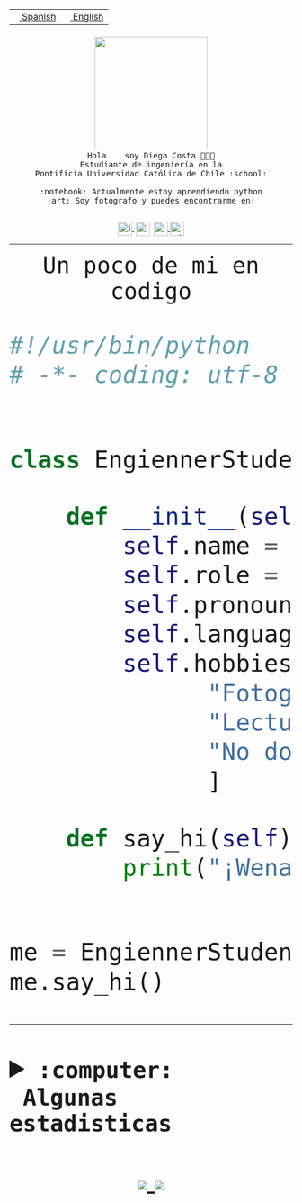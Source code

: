 <table border="0"  align="right">
 <tr><td><a href="README.md"><img src="https://upload.wikimedia.org/wikipedia/commons/thumb/8/89/Bandera_de_Espa%C3%B1a.svg/1200px-Bandera_de_Espa%C3%B1a.svg.png" height="10"> Spanish</a></td>
 <td><a href="README.en.md"><img src="https://upload.wikimedia.org/wikipedia/commons/a/a4/Flag_of_the_United_States.svg" height="10"> English</a></td></tr>
</table><br><br><br>


<p align="center">
  <img src="https://github.com/diegocostares/diegocostares/blob/main/Images/aaa2.gif?raw=true" width="200px">
  <br><samp>
    Hola <img src="https://media.giphy.com/media/hvRJCLFzcasrR4ia7z/giphy.gif" width="16px"> soy Diego Costa 👨🏻‍💻<br>
    Estudiante de ingeniería en la <br>
    Pontificia Universidad Católica de Chile :school:<br>
  <br>
    :notebook: Actualmente estoy aprendiendo python <br>
    :art: Soy fotografo y puedes encontrarme en: <br>
  <br></samp>
  
</p>

<p align="center">
   <a href="https://instagram.com/diegocosta_no" target="blank">
    <img 
    align="center" src="https://cdn.jsdelivr.net/npm/simple-icons@3.0.1/icons/instagram.svg" alt="instagram" height="25px" width="25px" />
  </a>
  <a style="border: 3px solid; color: white;"href="https://t.me/diegocosta_no" target="blank">
  <img
  align="center" alt="Telegram" width="25px" src="https://icons-for-free.com/iconfiles/png/512/Telegram-1324888767380505522.png" />
</a>
<a href="https://api.whatsapp.com/send?phone=56971897835&text=Hola!" target="blank">
  <img
  align="center" alt="wtsp" width="25px" src="https://img.icons8.com/pastel-glyph/2x/whatsapp--v2.png" />
</a>
<a href="https://www.linkedin.com/in/diego-costa-786249213/" target="blank">
  <img
  align="center" alt="wtsp" width="25px" src="https://img.icons8.com/metro/452/linkedin.png" />
</a>

  </a>
</p>

---


<p align="center"><font size="25"><samp>Un poco de mi en codigo</samp></front></p>


```python
#!/usr/bin/python
# -*- coding: utf-8 -*-


class EngiennerStudent:

    def __init__(self):
        self.name = "Diego Costa"
        self.role = "Estudiante"
        self.pronouns = "he/him"
        self.language_spoken = ["es_CL", "en_US"]
        self.hobbies = [
              "Fotografia",
              "Lectura",
              "No dormir",
              ]

    def say_hi(self):
        print("¡Wena mundo!")


me = EngiennerStudent()
me.say_hi()
```
---
<details>
  <summary><b><samp>:computer: &nbsp;Algunas estadisticas</samp></b></summary>
  <br/></p>

<!--START_SECTION:waka-->
**Soy nocturno 🦉** 

```text
🌞 Mañana     0 commits      ░░░░░░░░░░░░░░░░░░░░░░░░░   0.0% 
🌆 Día        88 commits     ██████████░░░░░░░░░░░░░░░   43.35% 
🌃 Tarde      51 commits     ██████░░░░░░░░░░░░░░░░░░░   25.12% 
🌙 Noche      64 commits     ████████░░░░░░░░░░░░░░░░░   31.53%

```
📅 **Soy más productivo los Miércoles** 

```text
Lunes        5 commits      ░░░░░░░░░░░░░░░░░░░░░░░░░   2.46% 
Martes       7 commits      ░░░░░░░░░░░░░░░░░░░░░░░░░   3.45% 
Miércoles    95 commits     ███████████░░░░░░░░░░░░░░   46.8% 
Jueves       57 commits     ███████░░░░░░░░░░░░░░░░░░   28.08% 
Viernes      7 commits      ░░░░░░░░░░░░░░░░░░░░░░░░░   3.45% 
Sábado       20 commits     ██░░░░░░░░░░░░░░░░░░░░░░░   9.85% 
Domingo      12 commits     █░░░░░░░░░░░░░░░░░░░░░░░░   5.91%

```


📊 **Esta semana me dediqué a** 

```text
🐱‍💻 Proyectos: 
contenidos               2 hrs 57 mins       ███████████░░░░░░░░░░░░░░   44.9% 
diegocostares-iic2233-2022 hrs 47 mins       ██████████░░░░░░░░░░░░░░░   42.35% 
AF4                      50 mins             ███░░░░░░░░░░░░░░░░░░░░░░   12.75%

```


 Last Updated on 18/10/2021
<!--END_SECTION:waka-->
  
  

 <p align="center"> <img src="https://github-readme-stats.vercel.app/api?username=diegocostares&show_icons=true&theme=ayu-mirage" alt="abhisheknaiidu" /></p>
 
</details>

<p align=center>
  <a href="https://github.com/diegocostares">
    <img src="https://badges.pufler.dev/visits/diegocostares/diegocostares?style=flat-square&color=black&logo=github">
  </a>
  <a href="https://github.com/diegocostares?tab=repositories">
    <img src="https://badges.pufler.dev/repos/diegocostares?style=flat-square&color=black&logo=github">
  </a>
</p>
